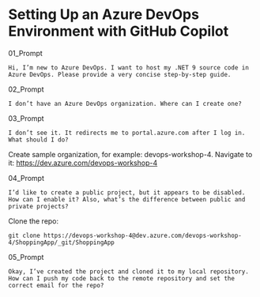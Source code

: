 # Setting Up an Azure DevOps Environment with GitHub Copilot

01_Prompt
```
Hi, I’m new to Azure DevOps. I want to host my .NET 9 source code in Azure DevOps. Please provide a very concise step-by-step guide.
```
02_Prompt
```
I don’t have an Azure DevOps organization. Where can I create one?
```
03_Prompt
```
I don’t see it. It redirects me to portal.azure.com after I log in. What should I do?
```
Create sample organization, for example: devops-workshop-4. Navigate to it: https://dev.azure.com/devops-workshop-4

04_Prompt
```
I’d like to create a public project, but it appears to be disabled. How can I enable it? Also, what’s the difference between public and private projects?
```

Clone the repo:
```
git clone https://devops-workshop-4@dev.azure.com/devops-workshop-4/ShoppingApp/_git/ShoppingApp
```
05_Prompt
```
Okay, I’ve created the project and cloned it to my local repository. How can I push my code back to the remote repository and set the correct email for the repo?
```